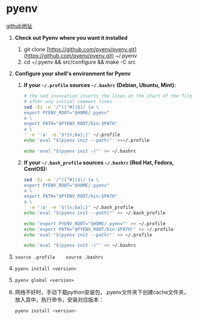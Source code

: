 # pyenv

[github地址](https://github.com/pyenv/pyenv)

1. **Check out Pyenv where you want it installed**
    1. git clone [https://github.com/pyenv/pyenv.git](https://github.com/pyenv/pyenv.git) ~/.pyenv
    2. cd ~/.pyenv && src/configure && make -C src
2. **Configure your shell's environment for Pyenv**
    1. **If your `~/.profile` sources `~/.bashrc` (Debian, Ubuntu, Mint):**
        
        ```bash
        # the sed invocation inserts the lines at the start of the file
        # after any initial comment lines
        sed -Ei -e '/^([^#]|$)/ {a \
        export PYENV_ROOT="$HOME/.pyenv"
        a \
        export PATH="$PYENV_ROOT/bin:$PATH"
        a \
        ' -e ':a' -e '$!{n;ba};}' ~/.profile
        echo 'eval "$(pyenv init --path)"' >>~/.profile
        
        echo 'eval "$(pyenv init -)"' >> ~/.bashrc
        ```
        
    2. **If your `~/.bash_profile` sources `~/.bashrc` (Red Hat, Fedora, CentOS):**
        
        ```bash
        sed -Ei -e '/^([^#]|$)/ {a \
        export PYENV_ROOT="$HOME/.pyenv"
        a \
        export PATH="$PYENV_ROOT/bin:$PATH"
        a \
        ' -e ':a' -e '$!{n;ba};}' ~/.bash_profile
        echo 'eval "$(pyenv init --path)"' >> ~/.bash_profile
        
        echo 'export PYENV_ROOT="$HOME/.pyenv"' >> ~/.profile
        echo 'export PATH="$PYENV_ROOT/bin:$PATH"' >> ~/.profile
        echo 'eval "$(pyenv init --path)"' >> ~/.profile
        
        echo 'eval "$(pyenv init -)"' >> ~/.bashrc
        ```
        
3. `source .profile    source .bashrc`
4. `pyenv install <version>`
5. `pyenv global <version>`
6. 网络不好时，手动下载python安装包，.pyenv文件夹下创建cache文件夹，放入其中，执行命令，安装对应版本：
    ```bash
    pyenv install <version>
    ```
